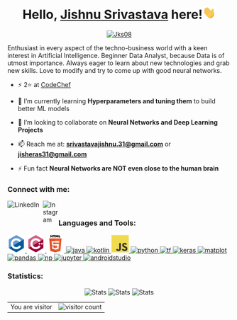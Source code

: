 <h1 align="center">Hello, <a href="https://www.linkedin.com/in/jishnu-srivastava/"> Jishnu Srivastava</a> here!<img src="https://raw.githubusercontent.com/ABSphreak/ABSphreak/master/gifs/Hi.gif" width="30px" style="max-width:100%;"></a></h1>

<p align="center"> <a href="https://github.com/ryo-ma/github-profile-trophy"><img src="https://github-profile-trophy.vercel.app/?username=Jks08" alt="Jks08" /></a> </p>

Enthusiast in every aspect of the techno-business world with a keen interest in Artificial Intelligence. Beginner Data Analyst, because Data is of utmost importance. Always eager to learn about new technologies and grab new skills. Love to modify and try to come up with good neural networks. 

- ⚡ 2⭐ at <a href="https://www.codechef.com/users/jks0831">CodeChef</a>

- 🌱 I’m currently learning **Hyperparameters and tuning them** to build better ML models 

- 👯 I’m looking to collaborate on **Neural Networks and Deep Learning Projects**

- 📫 Reach me at: **srivastavajishnu.31@gmail.com** or **jisheras31@gmail.com**

- ⚡ Fun fact **Neural Networks are NOT even close to the human brain**


### Connect with me:

[<img align="left" alt="LinkedIn" width="80px" src="https://github.com/melanieshi0120/melanieshi0120/blob/master/linkedin.ico" />][linkedin]
[<img align="left" alt="Instagram" width="35px" src="https://cdn2.iconfinder.com/data/icons/social-media-2285/512/1_Instagram_colored_svg_1-512.png" />][instagram]

<br />

### Languages and Tools:

<p align="left">
</a> <a href="https://www.cprogramming.com/" target="_blank"> <img src="https://raw.githubusercontent.com/devicons/devicon/master/icons/c/c-original.svg " alt="c" width="40" height="40"/> </a>
<a href="https://www.w3schools.com/cpp/" target="_blank"> <img src="https://raw.githubusercontent.com/devicons/devicon/master/icons/cplusplus/cplusplus-original.svg" alt="cplusplus" width="40" height="40"/> </a>
<a href="https://www.w3.org/html/" target="_blank"> <img src="https://raw.githubusercontent.com/devicons/devicon/master/icons/html5/html5-original-wordmark.svg" alt="html5" width="40" height="40"/> </a>
<a href="https://www.java.com/en/" target="_blank"> <img src="https://cdn.vox-cdn.com/thumbor/_AobZZDt_RVStktVR7mUZpBkovc=/0x0:640x427/1200x800/filters:focal(0x0:640x427)/cdn.vox-cdn.com/assets/1087137/java_logo_640.jpg" alt="java" width="40" height="40"/> </a>
<a href="https://kotlinlang.org/" target="_blank"> <img src="https://download.logo.wine/logo/Kotlin_(programming_language)/Kotlin_(programming_language)-Logo.wine.png" alt="kotlin" width="40" height="40"/> </a>
<a href="https://developer.mozilla.org/en-US/docs/Web/JavaScript" target="_blank"> <img src="https://raw.githubusercontent.com/devicons/devicon/master/icons/javascript/javascript-original.svg" alt="javascript" width="40" height="40"/> </a>
<a href="https://www.python.org/"> <img src="https://cdn.worldvectorlogo.com/logos/python-5.svg" alt="python" width="40" height="40"/> </a>
<a href="https://www.tensorflow.org/" target="_blank"> <img src="https://avatars.githubusercontent.com/u/15658638?s=200&v=4" alt="tf" width="40" height="40"/> </a>
<a href="https://keras.io/" target="_blank"> <img src="https://upload.wikimedia.org/wikipedia/commons/thumb/a/ae/Keras_logo.svg/1200px-Keras_logo.svg.png" alt="keras" width="40" height="40"/> </a>
<a href="https://matplotlib.org/" target="_blank"> <img src="https://matplotlib.org/_static/logo2_compressed.svg" alt="matplot" width="80" height="40"/> </a>
<a href="https://pandas.pydata.org/" target="_blank"> <img src="https://avatars.githubusercontent.com/u/21206976?s=280&v=4" alt="pandas" width="40" height="40"/> </a>
<a href="https://numpy.org/" target="_blank"> <img src="https://user-images.githubusercontent.com/50221806/86498201-a8bd8680-bd39-11ea-9d08-66b610a8dc01.png" alt="np" width="40" height="40"/> </a>
<a href="https://jupyter.org/" target="_blank"> <img src="https://jupyter.org/assets/main-logo.svg" alt="jupyter" width="40" height="40"/> </a>
<a href="https://developer.android.com/studio" target="_blank"> <img src="https://img.utdstc.com/icon/a72/4fd/a724fdd31aacfd851b13275a3b315cdec444704e2b0154d402e7df1e3eb7f0c1:200" alt="androidstudio" width="40" height="40"/> </a>


### Statistics:

<p align="center"> 
  <img align="center" width="420" src="https://github-readme-stats.vercel.app/api?username=Jks08&show_icons=true&theme=dark" alt="Stats" />
  <img align="center" width="420" src="https://github-readme-streak-stats.herokuapp.com/?user=Jks08&theme=dark" alt="Stats" />
  <img align="center" width="350" src="https://github-readme-stats.vercel.app/api/top-langs/?username=Jks08&layout=compact&theme=dark" alt="Stats">
</p>

<table>
  <tr>
    <td>You are visitor</td>
    <td><img src="https://profile-counter.glitch.me/Jks08/count.svg" alt="visitor count" height="30" /></td>
  </tr>
</table>

[instagram]: https://www.instagram.com/jks0831/
[linkedin]: https://www.linkedin.com/in/jishnu-srivastava
